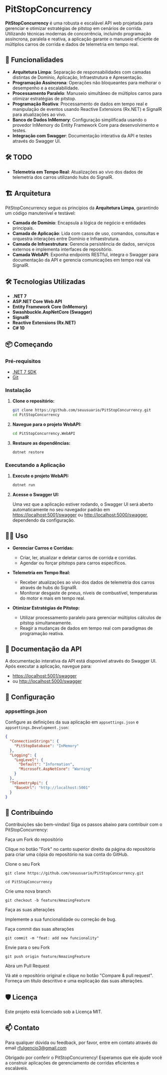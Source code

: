 # PitStopConcurrency

**PitStopConcurrency** é uma robusta e escalável API web projetada para gerenciar e otimizar estratégias de pitstop em cenários de corrida. Utilizando técnicas modernas de concorrência, incluindo programação assíncrona, paralela e reativa, a aplicação garante o manuseio eficiente de múltiplos carros de corrida e dados de telemetria em tempo real.

## 🚀 Funcionalidades

- **Arquitetura Limpa**: Separação de responsabilidades com camadas distintas de Domínio, Aplicação, Infraestrutura e Apresentação.
- **Programação Assíncrona**: Operações não bloqueantes para melhorar o desempenho e a escalabilidade.
- **Processamento Paralelo**: Manuseio simultâneo de múltiplos carros para otimizar estratégias de pitstop.
- **Programação Reativa**: Processamento de dados em tempo real e manipulação de eventos usando Reactive Extensions (Rx.NET) e SignalR para atualizações ao vivo.
- **Banco de Dados InMemory**: Configuração simplificada usando o provedor InMemory do Entity Framework Core para desenvolvimento e testes.
- **Integração com Swagger**: Documentação interativa da API e testes através do Swagger UI.

## 🛠 TODO
- **Telemetria em Tempo Real**: Atualizações ao vivo dos dados de telemetria dos carros utilizando hubs do SignalR.

## 🏗 Arquitetura

PitStopConcurrency segue os princípios da **Arquitetura Limpa**, garantindo um código manutenível e testável:

- **Camada de Domínio**: Encapsula a lógica de negócio e entidades principais.
- **Camada de Aplicação**: Lida com casos de uso, comandos, consultas e orquestra interações entre Domínio e Infraestrutura.
- **Camada de Infraestrutura**: Gerencia persistência de dados, serviços externos e implementa interfaces de repositório.
- **Camada WebAPI**: Exponha endpoints RESTful, integra o Swagger para documentação da API e gerencia comunicações em tempo real via SignalR.

## 🛠 Tecnologias Utilizadas

- **.NET 7**
- **ASP.NET Core Web API**
- **Entity Framework Core (InMemory)**
- **Swashbuckle.AspNetCore (Swagger)**
- **SignalR**
- **Reactive Extensions (Rx.NET)**
- **C# 10**

## 📦 Começando

### Pré-requisitos

- [.NET 7 SDK](https://dotnet.microsoft.com/download/dotnet/7.0)
- [Git](https://git-scm.com/downloads)

### Instalação

1. **Clone o repositório:**

    ```bash
    git clone https://github.com/seuusuario/PitStopConcurrency.git
    cd PitStopConcurrency
    ```

2. **Navegue para o projeto WebAPI:**

    ```bash
    cd PitStopConcurrency.WebAPI
    ```

3. **Restaure as dependências:**

    ```bash
    dotnet restore
    ```

### Executando a Aplicação

1. **Execute o projeto WebAPI:**

    ```bash
    dotnet run
    ```

2. **Acesse o Swagger UI:**

    Uma vez que a aplicação estiver rodando, o Swagger UI será aberto automaticamente no seu navegador padrão em [https://localhost:5001/swagger](https://localhost:5001/swagger) ou [http://localhost:5000/swagger](http://localhost:5000/swagger), dependendo da configuração.

## 🧑‍💻 Uso

- **Gerenciar Carros e Corridas:**
  - Criar, ler, atualizar e deletar carros de corrida e corridas.
  - Agendar ou forçar pitstops para carros específicos.

- **Telemetria em Tempo Real:**
  - Receber atualizações ao vivo dos dados de telemetria dos carros através de hubs do SignalR.
  - Monitorar desgaste de pneus, níveis de combustível, temperaturas do motor e mais em tempo real.

- **Otimizar Estratégias de Pitstop:**
  - Utilizar processamento paralelo para gerenciar múltiplos cálculos de pitstop simultaneamente.
  - Reagir a mudanças de dados em tempo real com paradigmas de programação reativa.

## 📝 Documentação da API

A documentação interativa da API está disponível através do Swagger UI. Após executar a aplicação, navegue para:

- [https://localhost:5001/swagger](https://localhost:5001/swagger)
- ou [http://localhost:5000/swagger](http://localhost:5000/swagger)

## 🔧 Configuração

### appsettings.json

Configure as definições da sua aplicação em `appsettings.json` e `appsettings.Development.json`:

```json
{
  "ConnectionStrings": {
    "PitStopDatabase": "InMemory"
  },
  "Logging": {
    "LogLevel": {
      "Default": "Information",
      "Microsoft.AspNetCore": "Warning"
    }
  },
  "TelemetryApi": {
    "BaseUrl": "http://localhost:5001"
  }
}
```

## 🤝 Contribuindo
Contribuições são bem-vindas! Siga os passos abaixo para contribuir com o PitStopConcurrency:

Faça um Fork do repositório

Clique no botão "Fork" no canto superior direito da página do repositório para criar uma cópia do repositório na sua conta do GitHub.

Clone o seu Fork

`git clone https://github.com/seuusuario/PitStopConcurrency.git`

`cd PitStopConcurrency`

Crie uma nova branch

`git checkout -b feature/AmazingFeature`

Faça as suas alterações

Implemente a sua funcionalidade ou correção de bug.

Faça commit das suas alterações

`git commit -m "feat: add new funcionality"`

Envie para o seu Fork

`git push origin feature/AmazingFeature`

Abra um Pull Request

Vá até o repositório original e clique no botão "Compare & pull request". 
Forneça um título descritivo e uma explicação das suas alterações.

## 🛡 Licença
Este projeto está licenciado sob a Licença MIT.

## 📫 Contato
Para qualquer dúvida ou feedback, por favor, entre em contato através do email rfulgencio3@gmail.com

Obrigado por conferir o PitStopConcurrency! 
Esperamos que ele ajude você a construir aplicações de gerenciamento de corridas eficientes e escaláveis.
